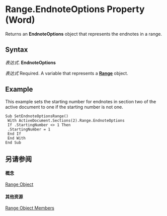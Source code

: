 
# Range.EndnoteOptions Property (Word)

Returns an  **EndnoteOptions** object that represents the endnotes in a range.


## Syntax

 _表达式_. **EndnoteOptions**

 _表达式_ Required. A variable that represents a **[Range](15a7a1c4-5f3f-5b6e-60e9-29688de3f274.md)** object.


## Example

This example sets the starting number for endnotes in section two of the active document to one if the starting number is not one.


```
Sub SetEndnoteOptionsRange() 
 With ActiveDocument.Sections(2).Range.EndnoteOptions 
 If .StartingNumber <> 1 Then 
 .StartingNumber = 1 
 End If 
 End With 
End Sub
```


## 另请参阅


#### 概念


[Range Object](15a7a1c4-5f3f-5b6e-60e9-29688de3f274.md)
#### 其他资源


[Range Object Members](http://msdn.microsoft.com/library/3c4a36d9-2a80-5aaf-827b-275a52bfa193%28Office.15%29.aspx)